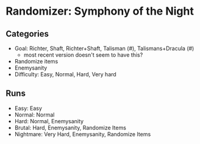 # Randomizer: Symphony of the Night
## Categories
- Goal: Richter, Shaft, Richter+Shaft, Talisman (#), Talismans+Dracula (#)
    - most recent version doesn't seem to have this?
- Randomize items
- Enemysanity
- Difficulty: Easy, Normal, Hard, Very hard

## Runs
- Easy: Easy
- Normal: Normal
- Hard: Normal, Enemysanity
- Brutal: Hard, Enemysanity, Randomize Items
- Nightmare: Very Hard, Enemysanity, Randomize Items